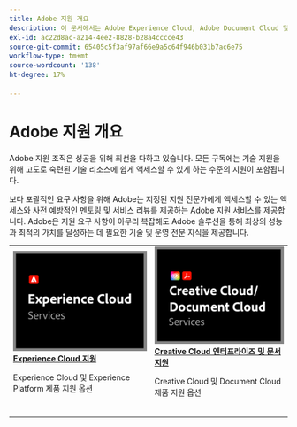 ```yaml
---
title: Adobe 지원 개요
description: 이 문서에서는 Adobe Experience Cloud, Adobe Document Cloud 및 Adobe Creative Cloud에 대한 고객 지원 옵션에 대한 요약을 제공합니다.
exl-id: ac22d8ac-a214-4ee2-8828-b28a4cccce43
source-git-commit: 65405c5f3af97af66e9a5c64f946b031b7ac6e75
workflow-type: tm+mt
source-wordcount: '138'
ht-degree: 17%

---
```


# Adobe 지원 개요

Adobe 지원 조직은 성공을 위해 최선을 다하고 있습니다. 모든 구독에는 기술 지원을 위해 고도로 숙련된 기술 리소스에 쉽게 액세스할 수 있게 하는 수준의 지원이 포함됩니다.

보다 포괄적인 요구 사항을 위해 Adobe는 지정된 지원 전문가에게 액세스할 수 있는 액세스와 사전 예방적인 멘토링 및 서비스 리뷰를 제공하는 Adobe 지원 서비스를 제공합니다. Adobe은 지원 요구 사항이 아무리 복잡해도 Adobe 솔루션을 통해 최상의 성능과 최적의 가치를 달성하는 데 필요한 기술 및 운영 전문 지식을 제공합니다.

<table style="table-layout:fixed">
<tr>
  <td>
    <a href="dx-overview.md">
    <img alt="DX 지원" src="assets/ECthumbnail.png"/>
    </a>
    <div>
    <a href="dx-overview.md"><strong>Experience Cloud 지원</strong></a>
    </div>
    <p>Experience Cloud 및 Experience Platform 제품 지원 옵션</p>
    <br>
  </td>
  <td>
    <a href="dme-overview.md">
      <img alt="비즈니스" src="assets/CCDCThumbnail.png">
    </a>
    <div>
    <a href="dme-overview.md"><strong>Creative Cloud 엔터프라이즈 및 문서 지원</strong></a>
    </div>
    <p>Creative Cloud 및 Document Cloud 제품 지원 옵션</p>
    <br>
  </td>
</tr>
</table>

